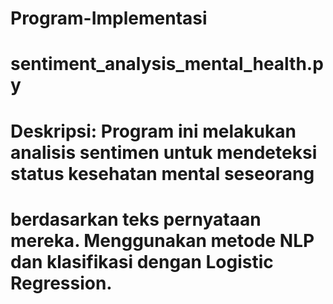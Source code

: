 # Program-Implementasi
# sentiment_analysis_mental_health.py
# Deskripsi: Program ini melakukan analisis sentimen untuk mendeteksi status kesehatan mental seseorang
# berdasarkan teks pernyataan mereka. Menggunakan metode NLP dan klasifikasi dengan Logistic Regression.
